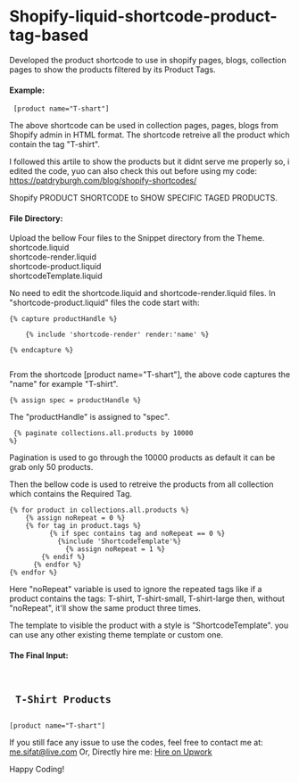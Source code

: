 # Shopify-liquid-shortcode-product-tag-based
Developed the product shortcode to use in shopify pages, blogs, collection pages to show the products filtered by its Product Tags.

<h4>Example:</h4>
<pre><code> [product name="T-shart"] </pre></code>

The above shortcode can be used in collection pages, pages, blogs from Shopify admin in HTML format. The shortcode retreive all the product which contain the tag "T-shirt".

I followed this artile to show the products but it didnt serve me properly so, i edited the code, yuo can also check this out before using my code:
https://patdryburgh.com/blog/shopify-shortcodes/


Shopify PRODUCT SHORTCODE to SHOW SPECIFIC TAGED PRODUCTS.

<h4>File Directory:</h4>

Upload the bellow Four files to the Snippet directory from the Theme. <br/>
shortcode.liquid<br/>
shortcode-render.liquid<br/>
shortcode-product.liquid<br/>
shortcodeTemplate.liquid<br/>


No need to edit the shortcode.liquid and shortcode-render.liquid files. 
In "shortcode-product.liquid" files the code start with:


<pre><code>{% capture productHandle %}<br/>	
    {% include 'shortcode-render' render:'name' %}<br/>
{% endcapture %}<br/>
</pre></code>


From the shortcode [product name="T-shart"], the above code captures the "name" for example "T-shirt". 

<pre><code>{% assign spec = productHandle %}</pre></code>
The "productHandle" is assigned to "spec". <br/>

<code><pre> {% paginate collections.all.products by 10000 %}</code></pre> Pagination is used to go through the 10000 products as default it can be grab only 50 products.


Then the bellow code is used to retreive the products from all collection which contains the Required Tag.

<pre><code>{% for product in collections.all.products %}
  	{% assign noRepeat = 0 %}
  	{% for tag in product.tags %}
		  {% if spec contains tag and noRepeat == 0 %}
      		{%include 'ShortcodeTemplate'%}
  			  {% assign noRepeat = 1 %}
  		{% endif %}
	  {% endfor %}
{% endfor %}</code></pre>

Here "noRepeat" variable is used to ignore the repeated tags like if a product contains the tags: T-shirt, T-shirt-small, T-shirt-large then, without "noRepeat", it'll show the same product three times.

The template to visible the product with a style is "ShortcodeTemplate". you can use any other existing theme template or custom one.


<h4>The Final Input:</h4>
<pre> <code> <h2> T-Shirt Products</h2> 
[product name="T-shart"] </code> </pre>


If you still face any issue to use the codes, feel free to contact me at: <a href="mailto:me.sifat@live.com">me.sifat@live.com</a>
Or, Directly hire me: <a href="https://www.upwork.com/o/profiles/users/~01c3507b22db0d551a/">Hire on Upwork</a>

Happy Coding!
